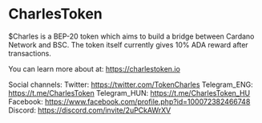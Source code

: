 # CharlesToken
$Charles is a BEP-20 token which aims to build a bridge between Cardano Network and BSC. The token itself currently gives 10% ADA reward after transactions.

You can learn more about at:
https://charlestoken.io

Social channels:
  Twitter:        https://twitter.com/TokenCharles
  Telegram_ENG:   https://t.me/CharlesToken
  Telegram_HUN:   https://t.me/CharlesToken_HU
  Facebook:       https://www.facebook.com/profile.php?id=100072382466748
  Discord:        https://discord.com/invite/2uPCkAWrXV
